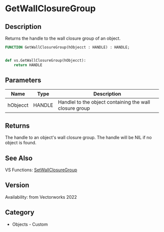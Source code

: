 # GetWallClosureGroup

## Description
Returns the handle to the wall closure group of an object.

```pascal
FUNCTION GetWallClosureGroup(hObjecct : HANDLE) : HANDLE;
```

```python

def vs.GetWallClosureGroup(hObjecct):
    return HANDLE
```

## Parameters
|Name|Type|Description|
|---|---|---|
|hObjecct|HANDLE|Handlel to the object containing the wall closure group|

## Returns
The handle to an object's wall closure group. The handle will be NIL if no object is found.

## See Also
VS Functions:
[SetWallClosureGroup](SetWallClosureGroup.md)

## Version
Availability: from Vectorworks 2022
## Category
* Objects - Custom

